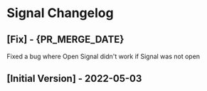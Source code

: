 # Signal Changelog

## [Fix] - {PR_MERGE_DATE}

Fixed a bug where Open Signal didn't work if Signal was not open

## [Initial Version] - 2022-05-03
